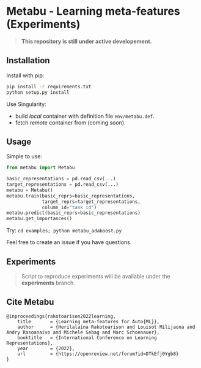 # Metabu - Learning meta-features (Experiments)


> **This repository is still under active developement.**


## Installation
Install with pip:

```bash
pip install -r requirements.txt
python setup.py install
```

Use Singularity:
* build *local* container with definition file `env/metabu.def`.
* fetch *remote* container from (coming soon).

## Usage

Simple to use:

```python
from metabu import Metabu

basic_representations = pd.read_csv(...)
target_representations = pd.read_csv(...)
metabu = Metabu()
metabu.train(basic_reprs=basic_representations,
             target_reprs=target_representations,
             column_id="task_id")
metabu.predict(basic_reprs=basic_representations)
metabu.get_importances()
```


Try: `cd examples; python metabu_adaboost.py`

Feel free to create an issue if you have questions.


## Experiments

> Script to reproduce experiments will be available under the **experiments** branch.



## Cite Metabu

``` 
@inproceedings{rakotoarison2022learning,
    title       = {Learning meta-features for Auto{ML}},
    author      = {Herilalaina Rakotoarison and Louisot Milijaona and Andry Rasoanaivo and Michele Sebag and Marc Schoenauer},
    booktitle   = {International Conference on Learning Representations},
    year        = {2022},
    url         = {https://openreview.net/forum?id=DTkEfj0Ygb8}
}
```
